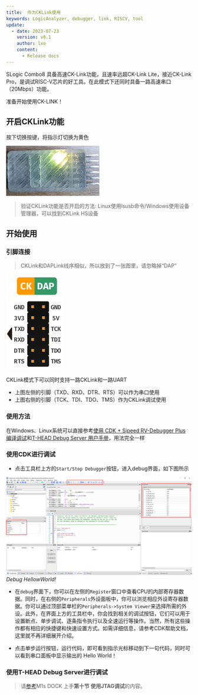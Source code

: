 ```yaml
---
title:  作为CKLink使用
keywords: LogicAnalyzer, debugger, link, RISCV, tool
update:
  - date: 2023-07-23
    version: v0.1
    author: lxo
    content:
      - Release docs
---
```


SLogic Combo8 具备高速CK-Link功能，且速率远超CK-Link Lite，接近CK-Link Pro，是调试RISC-V芯片的好工具。在此模式下还同时具备一路高速串口（20Mbps）功能。

准备开始使用CK-LINK！

## 开启CKLink功能

按下切换按键，将指示灯切换为黄色

![slogic_led_yellow](./assets/use_cklink_function/slogic_led_yellow.png)

> 验证CKLink功能是否开启的方法:
> Linux使用lsusb命令/Windows使用设备管理器，可以找到CKLink HS设备

## 开始使用

### 引脚连接

> CKLink和DAPLink线序相似，所以放到了一张图里，请忽略掉“DAP”

![daplink_cklink_line_order](./assets/use_daplink_function/daplink_cklink_line_order.png)

CKLink模式下可以同时支持一路CKLink和一路UART

- 上图左侧的引脚（TXD、RXD、DTR、RTS）可以作为串口使用
- 上图右侧的引脚（TCK、TDI、TDO、TMS）作为CKLink调试使用

### 使用方法

 在Windows、Linux系统可以直接参考[使用 CDK + Sipeed RV-Debugger Plus 编译调试](https://bouffalolab.gitee.io/bl_mcu_sdk/get_started/cdk_rv_debugger_plus.html#cdk-sipeed-rv-debugger-plus)和[T-HEAD Debug Server 用户手册](https://occ.t-head.cn/document?temp=introduction-2&slug=t-head-debug-server-user-manual)，用法完全一样
 
### 使用CDK进行调试

- 点击工具栏上方的`Start/Stop Debugger`按钮，进入debug界面，如下图所示

![](./assets/use_cklink_function/cklink_cdk_debug.png)
_Debug HellowWorld!_

- 在`debug`界面下，你可以在左侧的`Register`窗口中查看CPU的内部寄存器数据。同时，在右侧的`Peripherals`外设面板中，你可以浏览相应外设寄存器数据。你可以通过顶部菜单栏的`Peripherals->System Viewer`来选择所需的外设。此外，在界面上方的工具栏中，你会找到相关的调试按钮，它们可以用于设置断点、单步调试、逐条指令执行以及全速运行等操作。当然，所有这些操作都有相应的快捷键和快速设置方式。如需详细信息，请参考CDK帮助文档，这里就不再详细展开介绍。

- 点击单步运行按钮，运行代码，即可看到指示光标移动到下一句代码，同时可以看到串口面板中显示输出的 Hello World！

### 使用T-HEAD Debug Server进行调试

> 请[参考](../../maix/m1s/other/start.md)M1s DOCK 上手**第十节 使用JTAG调试**的内容。
